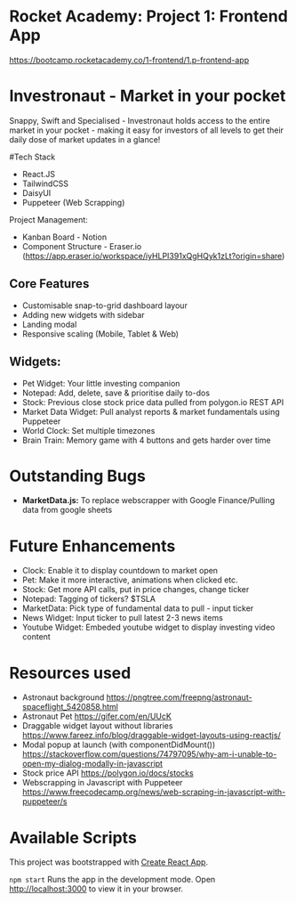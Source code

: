 # Rocket Academy: Project 1: Frontend App

https://bootcamp.rocketacademy.co/1-frontend/1.p-frontend-app

# Investronaut - Market in your pocket

Snappy, Swift and Specialised - Investronaut holds access to the entire market in your pocket - making it easy for investors of all levels to get their daily dose of market updates in a glance!

#Tech Stack

- React.JS
- TailwindCSS
- DaisyUI
- Puppeteer (Web Scrapping)

Project Management:

- Kanban Board - Notion
- Component Structure - Eraser.io (https://app.eraser.io/workspace/iyHLPI391xQgHQyk1zLt?origin=share)

## Core Features

- Customisable snap-to-grid dashboard layour
- Adding new widgets with sidebar
- Landing modal
- Responsive scaling (Mobile, Tablet & Web)

## Widgets:

- Pet Widget: Your little investing companion
- Notepad: Add, delete, save & prioritise daily to-dos
- Stock: Previous close stock price data pulled from polygon.io REST API
- Market Data Widget: Pull analyst reports & market fundamentals using Puppeteer
- World Clock: Set multiple timezones
- Brain Train: Memory game with 4 buttons and gets harder over time

# Outstanding Bugs

- **MarketData.js:** To replace webscrapper with Google Finance/Pulling data from google sheets

# Future Enhancements

- Clock: Enable it to display countdown to market open
- Pet: Make it more interactive, animations when clicked etc.
- Stock: Get more API calls, put in price changes, change ticker
- Notepad: Tagging of tickers? $TSLA
- MarketData: Pick type of fundamental data to pull - input ticker
- News Widget: Input ticker to pull latest 2-3 news items
- Youtube Widget: Embeded youtube widget to display investing video content

# Resources used

- Astronaut background https://pngtree.com/freepng/astronaut-spaceflight_5420858.html
- Astronaut Pet https://gifer.com/en/UUcK
- Draggable widget layout without libraries https://www.fareez.info/blog/draggable-widget-layouts-using-reactjs/
- Modal popup at launch (with componentDidMount()) https://stackoverflow.com/questions/74797095/why-am-i-unable-to-open-my-dialog-modally-in-javascript
- Stock price API https://polygon.io/docs/stocks
- Webscrapping in Javascript with Puppeteer https://www.freecodecamp.org/news/web-scraping-in-javascript-with-puppeteer/s

# Available Scripts

This project was bootstrapped with [Create React App](https://github.com/facebook/create-react-app).

`npm start` Runs the app in the development mode.
Open [http://localhost:3000](http://localhost:3000) to view it in your browser.
